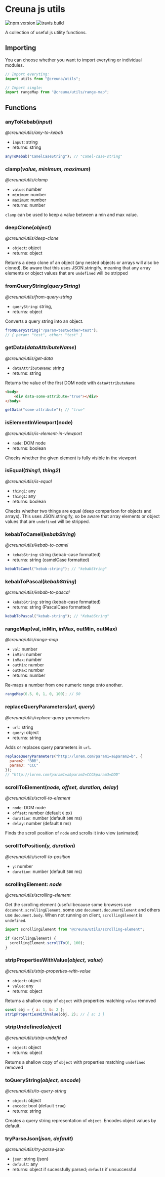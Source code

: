 # Creuna js utils

[![npm version](https://img.shields.io/npm/v/@creuna/utils.svg?style=flat)](https://www.npmjs.com/package/@creuna/utils)
[![travis build](https://travis-ci.org/Creuna-Oslo/js-utils.svg?branch=master)](https://travis-ci.org/Creuna-Oslo/js-utils)

A collection of useful js utility functions.

## Importing

You can choose whether you want to import everyting or individual modules.

```js
// Import everyting:
import utils from "@creuna/utils";

// Import single:
import rangeMap from "@creuna/utils/range-map";
```

## Functions

### anyToKebab(_input_)

_@creuna/utils/any-to-kebab_

* `input`: string
* returns: string

```js
anyToKebab("CamelCaseString"); // "camel-case-string"
```

### clamp(_value, minimum, maximum_)

_@creuna/utils/clamp_

* `value`: number
* `minimum`: number
* `maximum`: number
* returns: number

`clamp` can be used to keep a value between a min and max value.

### deepClone(_object_)

_@creuna/utils/deep-clone_

* `object`: object
* returns: object

Returns a deep clone of an object (any nested objects or arrays will also be cloned). Be aware that this uses JSON.stringify, meaning that any array elements or object values that are `undefined` will be stripped

### fromQueryString(_queryString_)

_@creuna/utils/from-query-string_

* `queryString`: string,
* returns: object

Converts a query string into an object.

```js
fromQueryString("?param=test&other=test");
// { param: "test", other: "test" }
```

### getData(_dataAttributeName_)

_@creuna/utils/get-data_

* `dataAttributeName`: string
* returns: string

Returns the value of the first DOM node with `dataAttributeName`

```html
<body>
    <div data-some-attribute="true"></div>
</body>
```

```js
getData("some-attribute"); // "true"
```

### isElementInViewport(node)

_@creuna/utils/is-element-in-viewport_

* `node`: DOM node
* returns: boolean

Checks whether the given element is fully visible in the viewport

### isEqual(_thing1, thing2_)

_@creuna/utils/is-equal_

* `thing1`: any
* `thing1`: any
* returns: boolean

Checks whether two things are equal (deep comparison for objects and arrays). This uses JSON.stringify, so be aware that array elements or object values that are `undefined` will be stripped.

### kebabToCamel(_kebabString_)

_@creuna/utils/kebab-to-camel_

* `kebabString`: string (kebab-case formatted)
* returns: string (camelCase formatted)

```js
kebabToCamel("kebab-string"); // "kebabString"
```

### kebabToPascal(_kebabString_)

_@creuna/utils/kebab-to-pascal_

* `kebabString`: string (kebab-case formatted)
* returns: string (PascalCase formatted)

```js
kebabToPascal("kebab-string"); // "KebabString"
```

### rangeMap(val, inMin, inMax, outMin, outMax)

_@creuna/utils/range-map_

* `val`: number
* `inMin`: number
* `inMax`: number
* `outMin`: number
* `outMax`: number
* returns: number

Re-maps a number from one numeric range onto another.

```js
rangeMap(0.5, 0, 1, 0, 100); // 50
```

### replaceQueryParameters(_url, query_)

_@creuna/utils/replace-query-parameters_

* `url`: string
* `query`: object
* returns: string

Adds or replaces query parameters in `url`.

```js
replaceQueryParameters("http://lorem.com?param1=a&param2=b", {
  param2: "BBB",
  param3: "CCC"
});
// "http://lorem.com?param1=a&param2=CCC&param3=DDD"
```

### scrollToElement(_node, offset, duration, delay_)

_@creuna/utils/scroll-to-element_

* `node`: DOM node
* `offset`: number (default `0` px)
* `duration`: number (default `500` ms)
* `delay`: number (default `0` ms)

Finds the scroll position of `node` and scrolls it into view (animated)

### scrollToPosition(_y, duration_)

_@creuna/utils/scroll-to-position_

* `y`: number
* `duration`: number (default `500` ms)

### scrollingElement: _node_

_@creuna/utils/scrolling-element_

Get the scrolling element (useful because some browsers use `document.scrollingElement`, some use `document.documentElement` and others use `document.body`. When not running on client, `scrollingElement` is `undefined`.

```js
import scrollingElement from "@creuna/utils/scrolling-element";

if (scrollingElement) {
  scrollingElement.scrollTo(0, 100);
}
```

### stripPropertiesWithValue(_object, value_)

_@creuna/utils/strip-properties-with-value_

* `object`: object
* `value`: any
* returns: object

Returns a shallow copy of `object` with properties matching `value` removed

```js
const obj = { a: 1, b: 2 };
stripPropertiesWithValue(obj, 2); // { a: 1 }
```

### stripUndefined(_object_)

_@creuna/utils/strip-undefined_

* `object`: object
* returns: object

Returns a shallow copy of `object` with properties matching `undefined` removed

### toQueryString(_object, encode_)

_@creuna/utils/to-query-string_

* `object`: object
* `encode`: bool (default `true`)
* returns: string

Creates a query string representation of `object`. Encodes object values by default.

### tryParseJson(_json, default_)

_@creuna/utils/try-parse-json_

* `json`: string (json)
* `default`: any
* returns: object if sucessfully parsed; `default` if unsuccessful
